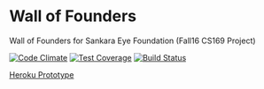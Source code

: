 # Wall of Founders
Wall of Founders for Sankara Eye Foundation (Fall16 CS169 Project)

[![Code Climate](https://codeclimate.com/github/njazari/sef-founderwall/badges/gpa.svg)](https://codeclimate.com/github/njazari/sef-founderwall)
[![Test Coverage](https://codeclimate.com/github/njazari/sef-founderwall/badges/coverage.svg)](https://codeclimate.com/github/njazari/sef-founderwall/coverage)
[![Build Status](https://travis-ci.org/njazari/sef-founderwall.svg?branch=master)](https://travis-ci.org/njazari/sef-founderwall)

[Heroku Prototype](https://sef-founderwall.herokuapp.com)
